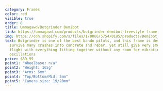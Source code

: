 ```yaml
---
category: Frames
color: red
visible: true
order: 8
title: Ummagawd/Botgrinder Demibot
link: https://ummagawd.com/products/botgrinder-demibot-freestyle-frame
img: https://cdn.shopify.com/s/files/1/0066/5754/0185/products/Demibot_ISO_View_1239d659-1bc7-49f6-afb4-8d9b8e604352_869x869.jpg?v=1679436224
text: Botgrinder is one of the best bando pilots, and this frame is designed to
  survive many crashes into concrete and rebar, yet still give very smooth
  flight with everything fitting together without any room for vibrations or
  oscillations
price: $89.99
point1: "Wheelbase: n/a"
point2: "Weight: 165g"
point3: "Arms: 6mm"
point4: "Top/Bottom/Mid: 3mm"
point5: "Camera size: 19/20mm"
---
```

